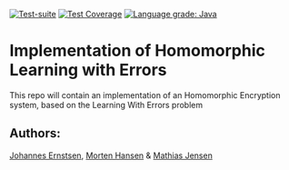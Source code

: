 [![Test-suite](https://github.com/Ernstsen/LWE-Implementation/actions/workflows/test.yml/badge.svg)](https://github.com/Ernstsen/LWE-Implementation/actions/workflows/test.yml)
[![Test Coverage](https://codecov.io/gh/Ernstsen/LWE-Implementation/branch/master/graph/badge.svg?token=SAN7FLZN1L)](https://codecov.io/gh/Ernstsen/LWE-Implementation)
[![Language grade: Java](https://img.shields.io/lgtm/grade/java/g/Ernstsen/LWE-Implementation.svg?logo=lgtm&logoWidth=18)](https://lgtm.com/projects/g/Ernstsen/LWE-Implementation/context:java)
# Implementation of Homomorphic Learning with Errors

This repo will contain an implementation of an Homomorphic Encryption system, based on the Learning With Errors problem

## Authors:
[Johannes Ernstsen](https://github.com/Ernstsen), [Morten Hansen](https://github.com/MortenErfurt) & [Mathias Jensen](https://github.com/m-atlantis)
